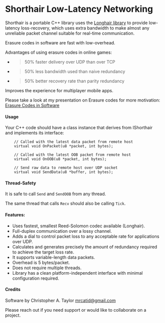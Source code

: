 # Shorthair Low-Latency Networking

Shorthair is a portable C++ library uses the [Longhair library](https://github.com/catid/longhair) to provide low-latency loss-recovery, which uses extra bandwidth to make almost any unreliable packet channel suitable for real-time communication.

Erasure codes in software are fast with low-overhead.

Advantages of using erasure codes in online games:

+ > 50% faster delivery over UDP than over TCP
+ > 50% less bandwidth used than naive redundancy
+ > 50% better recovery rate than parity redundancy

Improves the experience for multiplayer mobile apps.

Please take a look at my presentation on Erasure codes for more motivation:
[Erasure Codes in Software](https://github.com/catid/shorthair/blob/master/docs/ErasureCodesInSoftware.pdf)


#### Usage

Your C++ code should have a class instance that derives from IShorthair and
implements its interface:

~~~
	// Called with the latest data packet from remote host
	virtual void OnPacket(u8 *packet, int bytes);

	// Called with the latest OOB packet from remote host
	virtual void OnOOB(u8 *packet, int bytes);

	// Send raw data to remote host over UDP socket
	virtual void SendData(u8 *buffer, int bytes);
~~~


#### Thread-Safety

It is safe to call `Send` and `SendOOB` from any thread.

The same thread that calls `Recv` should also be calling `Tick`.


#### Features:

+ Uses fastest, smallest Reed-Solomon codec available (Longhair).
+ Full-duplex communication over a lossy channel.
+ Adds a dial to control packet loss to any acceptable rate for applications over UDP.
+ Calculates and generates precisely the amount of redundancy required to achieve the target loss rate.
+ It supports variable-length data packets.
+ Overhead is 5 bytes/packet.
+ Does not require multiple threads.
+ Library has a clean platform-independent interface with minimal configuration required.


#### Credits

Software by Christopher A. Taylor mrcatid@gmail.com

Please reach out if you need support or would like to collaborate on a project.


